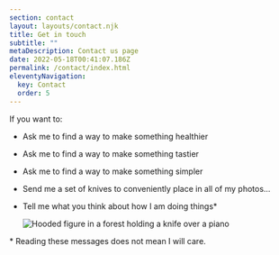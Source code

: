 ```yaml
---
section: contact
layout: layouts/contact.njk
title: Get in touch
subtitle: ""
metaDescription: Contact us page
date: 2022-05-18T00:41:07.186Z
permalink: /contact/index.html
eleventyNavigation:
  key: Contact
  order: 5
---
```

If you want to:

*  Ask me to find a way to make something healthier
* Ask me to find a way to make something tastier
* Ask me to find a way to make something simpler
* Send me a set of knives to conveniently place in all of my photos...
* Tell me what you think about how I am doing things*

  ![Hooded figure in a forest holding a knife over a piano](https://images.unsplash.com/photo-1509401238785-48c8e54d23f8?ixlib=rb-1.2.1&ixid=MnwxMjA3fDB8MHxwaG90by1wYWdlfHx8fGVufDB8fHx8&auto=format&fit=crop&w=1974&q=80 "Hooded figure in a forest holding a knife over a piano")

\* Reading these messages does not mean I will care.